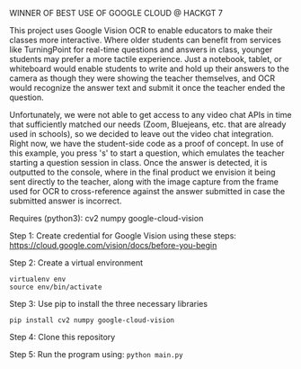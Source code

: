 WINNER OF BEST USE OF GOOGLE CLOUD @ HACKGT 7

This project uses Google Vision OCR to enable educators to make their classes more interactive. Where older students can benefit from services like TurningPoint for real-time questions and answers in class, younger students may prefer a more tactile experience. Just a notebook, tablet, or whiteboard would enable students to write and hold up their answers to the camera as though they were showing the teacher themselves, and OCR would recognize the answer text and submit it once the teacher ended the question.

Unfortunately, we were not able to get access to any video chat APIs in time that sufficiently matched our needs (Zoom, Bluejeans, etc. that are already used in schools), so we decided to leave out the video chat integration. Right now, we have the student-side code as a proof of concept. In use of this example, you press 's' to start a question, which emulates the teacher starting a question session in class. Once the answer is detected, it is outputted to the console, where in the final product we envision it being sent directly to the teacher, along with the image capture from the frame used for OCR to cross-reference against the answer submitted in case the submitted answer is incorrect.


Requires (python3):
cv2
numpy
google-cloud-vision

Step 1: Create credential for Google Vision using these steps: https://cloud.google.com/vision/docs/before-you-begin

Step 2: Create a virtual environment
  ```
  virtualenv env
  source env/bin/activate
  ```
Step 3: Use pip to install the three necessary libraries
  ```
  pip install cv2 numpy google-cloud-vision
  ```
Step 4: Clone this repository  

Step 5: Run the program using: `python main.py`

